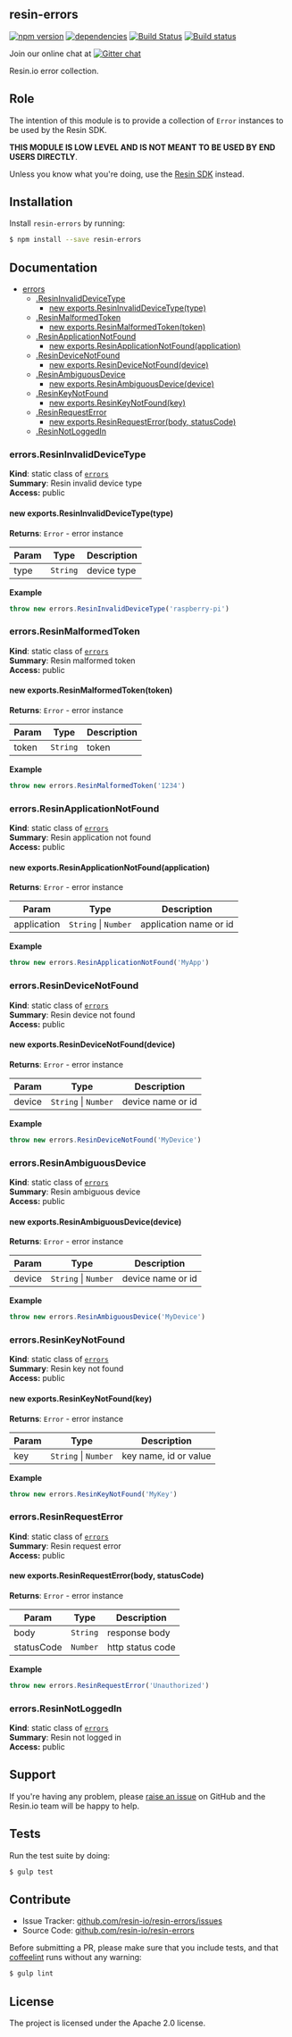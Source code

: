 resin-errors
------------

[![npm version](https://badge.fury.io/js/resin-errors.svg)](http://badge.fury.io/js/resin-errors)
[![dependencies](https://david-dm.org/resin-io/resin-errors.png)](https://david-dm.org/resin-io/resin-errors.png)
[![Build Status](https://travis-ci.org/resin-io/resin-errors.svg?branch=master)](https://travis-ci.org/resin-io/resin-errors)
[![Build status](https://ci.appveyor.com/api/projects/status/c7g2vsshixiw4xw9?svg=true)](https://ci.appveyor.com/project/jviotti/resin-errors)

Join our online chat at [![Gitter chat](https://badges.gitter.im/resin-io/chat.png)](https://gitter.im/resin-io/chat)

Resin.io error collection.

Role
----

The intention of this module is to provide a collection of `Error` instances to be used by the Resin SDK.

**THIS MODULE IS LOW LEVEL AND IS NOT MEANT TO BE USED BY END USERS DIRECTLY**.

Unless you know what you're doing, use the [Resin SDK](https://github.com/resin-io/resin-sdk) instead.

Installation
------------

Install `resin-errors` by running:

```sh
$ npm install --save resin-errors
```

Documentation
-------------


* [errors](#module_errors)
  * [.ResinInvalidDeviceType](#module_errors.ResinInvalidDeviceType)
    * [new exports.ResinInvalidDeviceType(type)](#new_module_errors.ResinInvalidDeviceType_new)
  * [.ResinMalformedToken](#module_errors.ResinMalformedToken)
    * [new exports.ResinMalformedToken(token)](#new_module_errors.ResinMalformedToken_new)
  * [.ResinApplicationNotFound](#module_errors.ResinApplicationNotFound)
    * [new exports.ResinApplicationNotFound(application)](#new_module_errors.ResinApplicationNotFound_new)
  * [.ResinDeviceNotFound](#module_errors.ResinDeviceNotFound)
    * [new exports.ResinDeviceNotFound(device)](#new_module_errors.ResinDeviceNotFound_new)
  * [.ResinAmbiguousDevice](#module_errors.ResinAmbiguousDevice)
    * [new exports.ResinAmbiguousDevice(device)](#new_module_errors.ResinAmbiguousDevice_new)
  * [.ResinKeyNotFound](#module_errors.ResinKeyNotFound)
    * [new exports.ResinKeyNotFound(key)](#new_module_errors.ResinKeyNotFound_new)
  * [.ResinRequestError](#module_errors.ResinRequestError)
    * [new exports.ResinRequestError(body, statusCode)](#new_module_errors.ResinRequestError_new)
  * [.ResinNotLoggedIn](#module_errors.ResinNotLoggedIn)

<a name="module_errors.ResinInvalidDeviceType"></a>
### errors.ResinInvalidDeviceType
**Kind**: static class of <code>[errors](#module_errors)</code>  
**Summary**: Resin invalid device type  
**Access:** public  
<a name="new_module_errors.ResinInvalidDeviceType_new"></a>
#### new exports.ResinInvalidDeviceType(type)
**Returns**: <code>Error</code> - error instance  

| Param | Type | Description |
| --- | --- | --- |
| type | <code>String</code> | device type |

**Example**  
```js
throw new errors.ResinInvalidDeviceType('raspberry-pi')
```
<a name="module_errors.ResinMalformedToken"></a>
### errors.ResinMalformedToken
**Kind**: static class of <code>[errors](#module_errors)</code>  
**Summary**: Resin malformed token  
**Access:** public  
<a name="new_module_errors.ResinMalformedToken_new"></a>
#### new exports.ResinMalformedToken(token)
**Returns**: <code>Error</code> - error instance  

| Param | Type | Description |
| --- | --- | --- |
| token | <code>String</code> | token |

**Example**  
```js
throw new errors.ResinMalformedToken('1234')
```
<a name="module_errors.ResinApplicationNotFound"></a>
### errors.ResinApplicationNotFound
**Kind**: static class of <code>[errors](#module_errors)</code>  
**Summary**: Resin application not found  
**Access:** public  
<a name="new_module_errors.ResinApplicationNotFound_new"></a>
#### new exports.ResinApplicationNotFound(application)
**Returns**: <code>Error</code> - error instance  

| Param | Type | Description |
| --- | --- | --- |
| application | <code>String</code> &#124; <code>Number</code> | application name or id |

**Example**  
```js
throw new errors.ResinApplicationNotFound('MyApp')
```
<a name="module_errors.ResinDeviceNotFound"></a>
### errors.ResinDeviceNotFound
**Kind**: static class of <code>[errors](#module_errors)</code>  
**Summary**: Resin device not found  
**Access:** public  
<a name="new_module_errors.ResinDeviceNotFound_new"></a>
#### new exports.ResinDeviceNotFound(device)
**Returns**: <code>Error</code> - error instance  

| Param | Type | Description |
| --- | --- | --- |
| device | <code>String</code> &#124; <code>Number</code> | device name or id |

**Example**  
```js
throw new errors.ResinDeviceNotFound('MyDevice')
```
<a name="module_errors.ResinAmbiguousDevice"></a>
### errors.ResinAmbiguousDevice
**Kind**: static class of <code>[errors](#module_errors)</code>  
**Summary**: Resin ambiguous device  
**Access:** public  
<a name="new_module_errors.ResinAmbiguousDevice_new"></a>
#### new exports.ResinAmbiguousDevice(device)
**Returns**: <code>Error</code> - error instance  

| Param | Type | Description |
| --- | --- | --- |
| device | <code>String</code> &#124; <code>Number</code> | device name or id |

**Example**  
```js
throw new errors.ResinAmbiguousDevice('MyDevice')
```
<a name="module_errors.ResinKeyNotFound"></a>
### errors.ResinKeyNotFound
**Kind**: static class of <code>[errors](#module_errors)</code>  
**Summary**: Resin key not found  
**Access:** public  
<a name="new_module_errors.ResinKeyNotFound_new"></a>
#### new exports.ResinKeyNotFound(key)
**Returns**: <code>Error</code> - error instance  

| Param | Type | Description |
| --- | --- | --- |
| key | <code>String</code> &#124; <code>Number</code> | key name, id or value |

**Example**  
```js
throw new errors.ResinKeyNotFound('MyKey')
```
<a name="module_errors.ResinRequestError"></a>
### errors.ResinRequestError
**Kind**: static class of <code>[errors](#module_errors)</code>  
**Summary**: Resin request error  
**Access:** public  
<a name="new_module_errors.ResinRequestError_new"></a>
#### new exports.ResinRequestError(body, statusCode)
**Returns**: <code>Error</code> - error instance  

| Param | Type | Description |
| --- | --- | --- |
| body | <code>String</code> | response body |
| statusCode | <code>Number</code> | http status code |

**Example**  
```js
throw new errors.ResinRequestError('Unauthorized')
```
<a name="module_errors.ResinNotLoggedIn"></a>
### errors.ResinNotLoggedIn
**Kind**: static class of <code>[errors](#module_errors)</code>  
**Summary**: Resin not logged in  
**Access:** public  

Support
-------

If you're having any problem, please [raise an issue](https://github.com/resin-io/resin-errors/issues/new) on GitHub and the Resin.io team will be happy to help.

Tests
-----

Run the test suite by doing:

```sh
$ gulp test
```

Contribute
----------

- Issue Tracker: [github.com/resin-io/resin-errors/issues](https://github.com/resin-io/resin-errors/issues)
- Source Code: [github.com/resin-io/resin-errors](https://github.com/resin-io/resin-errors)

Before submitting a PR, please make sure that you include tests, and that [coffeelint](http://www.coffeelint.org/) runs without any warning:

```sh
$ gulp lint
```

License
-------

The project is licensed under the Apache 2.0 license.
